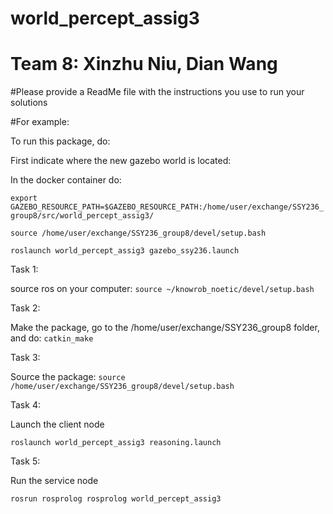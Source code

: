 # world_percept_assig3
# Team 8: Xinzhu Niu, Dian Wang

#Please provide a ReadMe file with the instructions you use to run your solutions

#For example:

To run this package, do:

First indicate where the new gazebo world is located:

In the docker container do:

`export GAZEBO_RESOURCE_PATH=$GAZEBO_RESOURCE_PATH:/home/user/exchange/SSY236_group8/src/world_percept_assig3/  `

`source /home/user/exchange/SSY236_group8/devel/setup.bash`

`roslaunch world_percept_assig3 gazebo_ssy236.launch`

Task 1:

source ros on your computer:
`source ~/knowrob_noetic/devel/setup.bash`

Task 2:

Make the package, go to the /home/user/exchange/SSY236_group8 folder, and do:
`catkin_make`

Task 3:

Source the package: 
`source /home/user/exchange/SSY236_group8/devel/setup.bash`

Task 4:

Launch the client node

`roslaunch world_percept_assig3 reasoning.launch`

Task 5:

Run the service node

`rosrun rosprolog rosprolog world_percept_assig3`
